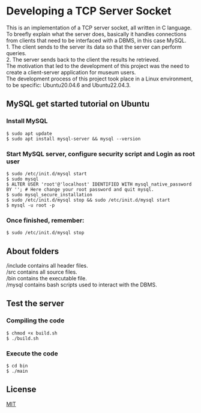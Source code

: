 # Developing a TCP Server Socket

This is an implementation of a TCP server socket, all written in C language. <br />
To breefly explain what the server does, basically it handles connections from clients that need to be interfaced with a DBMS, in this case MySQL. <br />
    1. The client sends to the server its data so that the server can perform queries. <br />
    2. The server sends back to the client the results he retrieved.
<br /> The motivation that led to the development of this project was the need to create a client-server application for museum users.
<br /> The development process of this project took place in a Linux environment, to be specific: Ubuntu20.04.6 and Ubuntu22.04.3.

## MySQL get started tutorial on Ubuntu

### Install MySQL
```console
$ sudo apt update
$ sudo apt install mysql-server && mysql --version
```

### Start MySQL server, configure security script and Login as root user
```console
$ sudo /etc/init.d/mysql start
$ sudo mysql
$ ALTER USER 'root'@'localhost' IDENTIFIED WITH mysql_native_password BY ''; # Here change your root password and quit mysql.
$ sudo mysql_secure_installation
$ sudo /etc/init.d/mysql stop && sudo /etc/init.d/mysql start
$ mysql -u root -p
```

### Once finished, remember:
```console
$ sudo /etc/init.d/mysql stop
```

## About folders

/include contains all header files. <br />
/src contains all source files. <br />
/bin contains the executable file. <br />
/mysql contains bash scripts used to interact with the DBMS. <br />

## Test the server

### Compiling the code
```console
$ chmod +x build.sh
$ ./build.sh
```

### Execute the code
```console
$ cd bin
$ ./main
```

## License

[MIT](https://choosealicense.com/licenses/mit/)